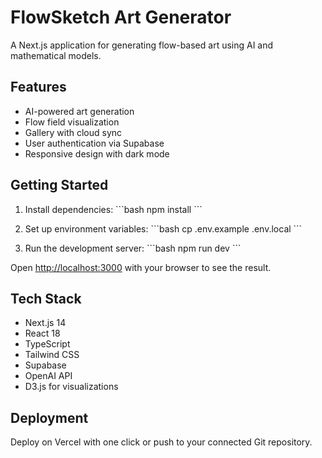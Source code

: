# FlowSketch Art Generator

A Next.js application for generating flow-based art using AI and mathematical models.

## Features

- AI-powered art generation
- Flow field visualization
- Gallery with cloud sync
- User authentication via Supabase
- Responsive design with dark mode

## Getting Started

1. Install dependencies:
\`\`\`bash
npm install
\`\`\`

2. Set up environment variables:
\`\`\`bash
cp .env.example .env.local
\`\`\`

3. Run the development server:
\`\`\`bash
npm run dev
\`\`\`

Open [http://localhost:3000](http://localhost:3000) with your browser to see the result.

## Tech Stack

- Next.js 14
- React 18
- TypeScript
- Tailwind CSS
- Supabase
- OpenAI API
- D3.js for visualizations

## Deployment

Deploy on Vercel with one click or push to your connected Git repository.
